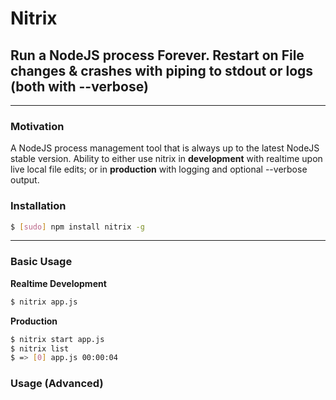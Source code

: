 
# Nitrix

## Run a NodeJS process Forever. Restart on File changes & crashes with piping to stdout or logs (both with --verbose)

***

### Motivation

A NodeJS process management tool that is always up to the latest NodeJS stable version. Ability to either use nitrix in **development** with realtime upon live local file edits; or in **production** with logging and optional --verbose output.

### Installation

```bash
$ [sudo] npm install nitrix -g
```

***

### Basic Usage

**Realtime Development**

```bash
$ nitrix app.js
```

**Production**

```bash
$ nitrix start app.js
$ nitrix list
$ => [0] app.js 00:00:04
```

### Usage (Advanced)

